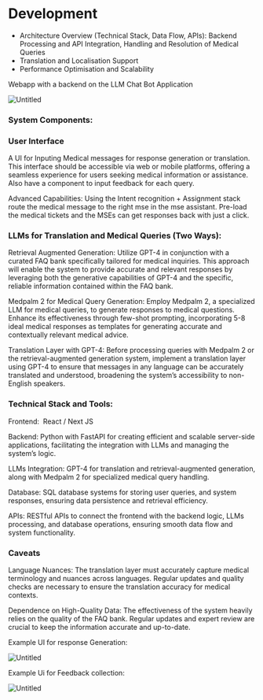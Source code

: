 # Development

- Architecture Overview (Technical Stack, Data Flow, APIs): Backend Processing and API Integration,
Handling and Resolution of Medical Queries
- Translation and Localisation Support
- Performance Optimisation and Scalability

Webapp with a backend on the LLM Chat Bot Application

![Untitled](Development%20fb8a0e36b4084bab8b4e85a7bbbe48c2/Untitled.png)

### System Components:

### User Interface

A UI for Inputing Medical messages for response generation or
translation. This interface should be accessible via web or mobile
platforms, offering a seamless experience for users seeking medical
information or assistance. Also have a component to input feedback for
each query.

Advanced Capabilities: Using the Intent recognition + Assignment
stack route the medical message to the right mse in the mse assistant.
Pre-load the medical tickets and the MSEs can get responses back with
just a click.

### LLMs for Translation and Medical Queries (Two Ways):

Retrieval Augmented Generation: Utilize GPT-4 in conjunction with a
curated FAQ bank specifically tailored for medical inquiries. This
approach will enable the system to provide accurate and relevant
responses by leveraging both the generative capabilities of GPT-4 and
the specific, reliable information contained within the FAQ bank.

Medpalm 2 for Medical Query Generation: Employ Medpalm 2, a
specialized LLM for medical queries, to generate responses to medical
questions. Enhance its effectiveness through few-shot prompting,
incorporating 5-8 ideal medical responses as templates for generating
accurate and contextually relevant medical advice.

Translation Layer with GPT-4: Before processing queries with Medpalm
2 or the retrieval-augmented generation system, implement a translation
layer using GPT-4 to ensure that messages in any language can be
accurately translated and understood, broadening the system’s
accessibility to non-English speakers.

### Technical Stack and Tools:

Frontend:  React / Next JS

Backend: Python with FastAPI for creating efficient and scalable
server-side applications, facilitating the integration with LLMs and
managing the system’s logic.

LLMs Integration: GPT-4 for translation and retrieval-augmented
generation, along with Medpalm 2 for specialized medical query
handling.

Database: SQL database systems for storing user queries, and system
responses, ensuring data persistence and retrieval efficiency.

APIs: RESTful APIs to connect the frontend with the backend logic,
LLMs processing, and database operations, ensuring smooth data flow and
system functionality.

### Caveats

Language Nuances: The translation layer must accurately capture
medical terminology and nuances across languages. Regular updates and
quality checks are necessary to ensure the translation accuracy for
medical contexts.

Dependence on High-Quality Data: The effectiveness of the system
heavily relies on the quality of the FAQ bank. Regular updates and
expert review are crucial to keep the information accurate and
up-to-date.

Example UI for response Generation:

![Untitled](Development%20fb8a0e36b4084bab8b4e85a7bbbe48c2/Untitled%201.png)

Example Ui for Feedback collection:

![Untitled](Development%20fb8a0e36b4084bab8b4e85a7bbbe48c2/Untitled%202.png)